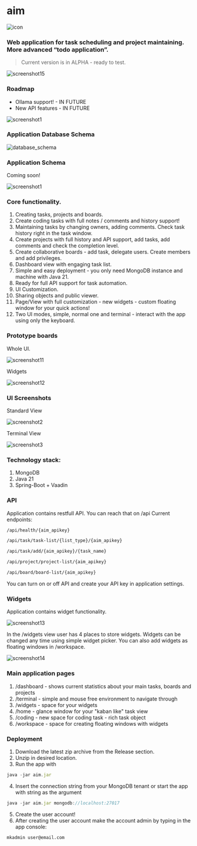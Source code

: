 # aim

![icon](https://github.com/wjakew/aim/blob/master/readme_resources/aim_logo.png)

### Web application for task scheduling and project maintaining. More advanced “todo application”.

> Current version is in ALPHA - ready to test.
> 

![screenshot15](https://github.com/wjakew/aim/blob/master/readme_resources/aim_screenshot15.png)

### Roadmap

- Ollama support! - IN FUTURE
- New API features - IN FUTURE

![screenshot1](https://github.com/wjakew/aim/blob/master/readme_resources/aim_screenshot1.png)

### Application Database Schema

![database_schema](https://github.com/wjakew/aim/blob/master/readme_resources/aim_database_schema.png)

### Application Schema

Coming soon!

![screenshot1](https://github.com/wjakew/aim/blob/master/readme_resources/aim_screenshot10.png)

### Core functionality.

1. Creating tasks, projects and boards.
2. Create coding tasks with full notes / comments and history support!
3. Maintaining tasks by changing owners, adding comments. Check task history right in the task window.
4. Create projects with full history and API support, add tasks, add comments and check the completion level.
5. Create collaborative boards  - add task, delegate users. Create members and add privileges.
6. Dashboard view with engaging task list.
7. Simple and easy deployment - you only need MongoDB instance and machine with Java 21.
8. Ready for full API support for task automation.
9. UI Customization.
10. Sharing objects and public viewer.
11. Page/View with full customization - new widgets - custom floating window for your quick actions! 
12. Two UI modes, simple, normal one and terminal - interact with the app using only the keyboard.

### Prototype boards

Whole UI.

![screenshot11](https://github.com/wjakew/aim/blob/master/readme_resources/aim_screenshot11.png)

Widgets

![screenshot12](https://github.com/wjakew/aim/blob/master/readme_resources/aim_screenshot12.png)

### UI Screenshots

Standard View

![screenshot2](https://github.com/wjakew/aim/blob/master/readme_resources/aim_screenshot6.png)

Terminal View

![screenshot3]( https://github.com/wjakew/aim/blob/master/readme_resources/aim_screenshot7.png)

### Technology stack:

1. MongoDB
2. Java 21
3. Spring-Boot + Vaadin

### API 

Application contains restfull API. You can reach that on /api
Current endpoints:

```html
/api/health/{aim_apikey}
```
```html
/api/task/task-list/{list_type}/{aim_apikey}
```
```html
/api/task/add/{aim_apikey}/{task_name}
```
```html
/api/project/project-list/{aim_apikey}
```
```html
/api/board/board-list/{aim_apikey}
```
You can turn on or off API and create your API key in application settings.

### Widgets

Application contains widget functionality.

![screenshot13]( https://github.com/wjakew/aim/blob/master/readme_resources/aim_screenshot13.png)

In the /widgets view user has 4 places to store widgets. Widgets can be changed any time using simple
widget picker. You can also add widgets as floating windows in /workspace.

![screenshot14]( https://github.com/wjakew/aim/blob/master/readme_resources/aim_screenshot14.png)

### Main application pages
1. /dashboard  - shows current statistics about your main tasks, boards and projects
2. /terminal - simple and mouse free environment to navigate through 
3. /widgets - space for your widgets
4. /home - glance window for your "kaban like" task view
5. /coding - new space for coding task - rich task object
6. /workspace - space for creating floating windows with widgets


### Deployment

1. Download the latest zip archive from the Release section.
2. Unzip in desired location.
3. Run the app with
```jsx
java -jar aim.jar
```
4. Insert the connection string from your MongoDB tenant or start the app with string as the argument
```jsx
java -jar aim.jar mongodb://localhost:27017
```
5. Create the user account!
6. After creating the user account make the account admin by typing in the app console:
```bash
mkadmin user@email.com
```
